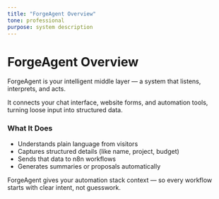 ```yaml
---
title: "ForgeAgent Overview"
tone: professional
purpose: system description
---
```


# ForgeAgent Overview

ForgeAgent is your intelligent middle layer — a system that listens, interprets, and acts.

It connects your chat interface, website forms, and automation tools, turning loose input into structured data.

### What It Does
- Understands plain language from visitors  
- Captures structured details (like name, project, budget)  
- Sends that data to n8n workflows  
- Generates summaries or proposals automatically  

ForgeAgent gives your automation stack context — so every workflow starts with clear intent, not guesswork.
